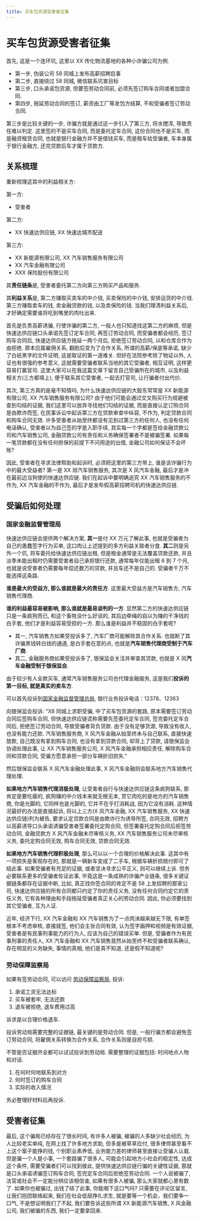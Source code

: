 ```yaml
---
title: 买车包货源受害者征集
---
```


# 买车包货源受害者征集

首先, 这是一个连环坑, 这里以 XX 传化物流基地的各种小诈骗公司为例.

- 第一步, 伪装公司 58 同城上发布高薪招聘启事
- 第二步, 直接绕过 58 同城, 微信联系坑害目标
- 第三步, 口头承诺包货源, 但要签劳动合同前, 必须先签订购车合同或者加盟合同.
- 第四步, 拖延劳动合同的签订, 薪资由工厂等发包方结算, 不和受骗者签订劳动合同.

第三步是比较关键的一步, 诈骗方就是通过这一步引入了第三方, 将水搅浑, 导致责任难以判定.
这里签的不是买车合同, 而是委托定车合同, 这份合同也不是买车, 而是融资租赁合同, 也就是银行金融方并不是借钱买车, 而是租车给受骗者, 车本身属于银行金融方, 还完贷款后车才属于贷款方.

## 关系梳理

重新梳理这其中的利益相关方:

第一方:

- 受害者

第二方:

- XX 快速达供应链, XX 快速达城市配送

第三方:

- XX 新能源有限公司, XX 汽车销售服务有限公司
- XX 汽车金融有限公司
- XXX 保险股份有限公司

其**责任链条**是, 受害者委托第二方向第三方购买产品和服务.

其**利益关系**是, 第二方赚取买卖车的中介钱, 买卖保险的中介钱, 安排运货的中介钱. 第三方赚取卖车的钱, 卖金融贷款的钱, 以及卖保险的钱. 当我们理清利益关系后, 才好确定需要谁将吃到嘴里的肉吐出来.

首先是负责高薪诱骗, 行使诈骗的第二方, 一般人也只知道找这第二方的麻烦, 但是快速达供应链口头承诺先签订定车合同, 再签订劳动合同, 而受骗者都会经历, 签订购车合同后, 快速达供应链方拖延一两个月后, 拒绝签订劳动合同, 以和仓库合作为由拒绝. 原本应属雇佣关系, 翻脸后变为了合作关系, 所谓的高薪/保底等承诺, 缺少了白纸黑字的文件证明, 这是取证的第一道难关. 但好在法院参考除了物证以外, 人证也有很强的参考意义, 这就需要受骗者联系当地的其它受骗者, 相互证明, 这样更容易打赢官司. 这里大家可以在我这篇文章下留言自己受骗所在的城市, 以及利益相关方(三方都填上), 便于联系其它受害者, 一起去打官司, 让行骗者付出代价.

其次, 第三方真的是毫不知情吗, 为什么快速达供应链的大股东常常是 XX 新能源有限公司, XX 汽车销售服务有限公司? 由于他们可能会通过交叉购买行为规避被查到勾结的证据, 我们这里可以放弃寻找他们勾结的证据, 而是直接认定订购合同是由欺诈而签, 在民事诉讼中起诉第三方在贷款审查中纵容, 不作为, 判定贷款合同和购车合同无效. 许多受害者从始至终都没有见到过第三方的任何人, 也没有任何电话确认, 受害者以为自己签的字是入职手续, 其实每一个字都是签给金融贷款公司和汽车销售公司, 金融贷款公司有责任和义务确保签署者不是被骗签署. 如果每一笔贷款都在没有任何担保的前提下不问用途的出借, 金融公司如何保证不会坏账?

因此, 受害者在寻求法律帮助和起诉时, 必须把这里的第三方带上, 谁是该诈骗行为中的最大受益者? 第一是 XX 旭汽车销售服务, 其次是 X 风汽车金融, 最后才是冲在最前边当狗使的快速达供应链. 我们在起诉中要明确追究 XX 汽车销售服务的不作为, XX 汽车金融的不作为, 最后才是发布假高薪招聘司机的快速达供应链.

## 受骗后如何处理

### 国家金融监督管理局

快速达供应链会提供两个解决方案, **其一**是付 XX 万元了解此事, 也就是受骗者为自己的愚蠢签字行为买单, 这口肉让上述提到的多方利益关联者分食. **其二**则是另外一个坑, 将车委托给快速达供应链出租, 但是租金通常是无法覆盖贷款还款, 并且淡季未能出租时仍需要受害者自己承担银行还款, 通常每年仅能出租 6 到 7 个月, 也就是说受害者仍需要每年偿还数万的贷款, 并且车还不是自己的. 受骗者千万不能选择这条路.

**谁是最大的受益方, 那么谁就是最大的责任方**. 这里最大受益方是汽车销售方, 汽车销售代理商.

**谁的利益最容易被影响, 那么谁就是最易谈判的一方**. 显然第二方的快速达供应链只是一条疯狗而已, 和这个畜牲没什么好谈的, 其后边牵绳的自以为赚的干净钱的白手套, 他们才是利益容易受损的一方. 那么谁是利益并不稳固的白手套呢?

- 其一, 汽车销售方如果受投诉多了, 汽车厂商可能解除其合作关系. 也就断了其诈骗黑钱转白钱的通道, 是白手套在意的点, 也就是**汽车销售代理商受制于汽车厂商**.
- 其二, 金融服务商如果受投诉多了, 银保监会关注并审查其贷款, 也就是 X 风**汽车金融受制于银保监会**.

由于较少有人全款买车, 通常汽车销售服务公司也代理金融服务, 这是我们**投诉的第一目标, 就是真实的卖车方**.

可以首先投诉到[国家金融监督管理总局](https://www.cbirc.gov.cn/cn/view/pages/ItemList.html?itemPId=900&itemId=913&itemUrl=jigougaikuang/lianxifangshi.html&itemName=%E8%81%94%E7%B3%BB%E6%96%B9%E5%BC%8F), 银行业务投诉电话：12378、12363

向银保监会投诉: "X8 同城上求职受骗, 中了买车包货源的套路, 原本需要签订劳动合同后签购车合同, 但快速达供应链谎称需要先签委托定车合同, 签完委托定车合同后, 拒绝签订劳动合同, 导致受骗者背负贷款. 由于没有足够货源, 导致没有收入, 也没有能力还款. 汽车销售服务商, X 风汽车金融从始至终未与自己联系, 直接快速放款, 自己既没有拿到购车合同, 也没有拿到贷款合同, 却背上了贷款, 请银保监会协调处理此事, 让 XX 汽车销售服务公司, X 风汽车金融承担相应责任, 解除购车合同和贷款合同, 受骗方愿意承担一部分车辆折旧损失."

然后银保监会联系 X 风汽车金融处理此事, X 风汽车金融则会联系地方汽车销售代理处理.

**如果地方汽车销售代理消极处理**, 让受害者自行与快速达供应链这条疯狗联系, 那肯定是要吃瘪的, 疯狗赚的中介钱本来就无根无本, 赏它肉吃的是地方的汽车销售商, 你是光脚的, 它同样也是光脚的, 它并不在乎打消耗战, 因为它没有消耗. 这种情况最好的办法是直接起诉, 将以上三方(X 风汽车金融, XX 汽车销售服务, XX 快速达供应链)列为被告, 要求认定贷款合同是由欺诈行为诱导所签, 合同无效, 招聘方以高薪诱导口头承诺诱骗受害者签署委托定购合同, 但签署委托定购合同后拒签劳动合同, 金融贷款方 X 风汽车金融未尽审核义务, XX 汽车销售服务公司未尽审核义务, 委托定购合同无效, 购车合同无效, 贷款合同无效.

**如果地方汽车销售代理积极处理**, 那么可以以一个合理的价格解决此事. 这其中有一项损失是客观存在的, 那就是一辆新车变成了二手车, 根据车辆折损赔付即可了结此事. 如果受骗者有充足的证据, 或者坚决寻求公平正义, 则可以继续上诉. 但务必要联系更多的受骗者佐证此事, 毕竟这是一条成熟的诈骗产业链条, 很多关键证据链条都存在证据中断, 比如, 真正找你签合同的肯定不是 58 上发招聘的那家公司, 快速达供应链的所有合同都只约定了你的责任义务, 没有任何合同约定它的责任义务, 它有各种理由和手段拖延受骗者真正关心的劳动合同. 因此, 你必须要找到其它受骗者, 互为人证.

近年, 经济下行, XX 汽车金融和 XX 汽车销售为了一点肉沫越来越无下限, 有单签根本不考虑审核, 直接就签, 他们会主张合同有效, 认为签字画押和视频是有效证据, 受害者是有民事刑事能力的行为人, 应该为自己的错误买单. 但是, 受骗者作为有民事刑事的责任人, XX 汽车金融和 XX 汽车销售竟然从始至终不和受骗者联系确认, 存在明显的义务缺失, 事情的真相, 他们是真不知道, 还是假不知道呢?

### 劳动保障监察局

如果有签劳动合同, 可以访问 [劳动保障监察局](http://www.mohrss.gov.cn/ldjcj/), 投诉:

1. 承诺工资无法达标
2. 买车被套牢, 无法还款
3. 退车被拒绝, 退车费用过高

诉求是以合理价格退车.

投诉劳动局需要完整的证据链, 最关键的是劳动合同. 但是, 一般行骗方都会避免签订劳动合同, 将雇佣关系转换为合作关系, 合作关系则是自担亏损.

不管是否证据齐全都可以试试投诉到劳动局. 需要整理的证据包括: 时间地点人物和对话.

1. 在何时何地联系到对方
2. 何时签订的购车合同
3. 实际的收入情况

务必整理好材料后再投诉.

## 受害者征集

最后, 这个骗局已经存在了很长时间, 有许多人被骗, 被骗的人多缺少社会经历, 为人比较老实单纯, 在网上找了许多地方求助, 但多是被草草应付, 很多律师甚至看不上这个案子能挣的钱, 个别职业素养低, 业务能力差的律师甚至直接让受骗人认栽. 但是骗一个人是小事, 一个套路骗了很多人, 可能会引起地方小社会的稳定性, 达成这个条件, 需要受骗者们可以找到彼此, 提供快速达供应链行骗的关键性证据, 那就是口头承诺诱骗签订购车合同, 签完定车合同后拒绝签劳动合同. 一个人说被骗了, 法官或社会不一定能分辨应该相信谁, 如果有很多人被骗, 那么大家就都心里有数了. 如果你也被骗过, 出钱了结了此事, 你能咽下这口气吗? 只需要在评论区留言, 让我们抱团联络起来, 我们在社会低层挣扎求生, 就是要等一个机会，我们要争一口气, 不是想证明我们了不起, 我们要告诉这些所谓 XX 新能源汽车销售, X 风金融公司, 我们被骗的东西, 我们一定要拿回来.
